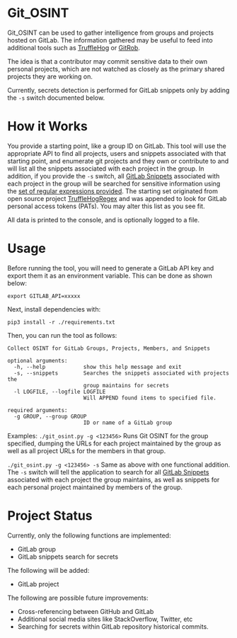 # Git_OSINT

Git_OSINT can be used to gather intelligence from groups and projects hosted on GitLab. The information gathered may be 
useful to feed into additional tools such as [TruffleHog](https://github.com/dxa4481/truffleHog) 
or [GitRob](https://github.com/michenriksen/gitrob).

The idea is that a contributor may commit sensitive data to their own personal projects, which are not watched as 
closely as the primary shared projects they are working on.

Currently, secrets detection is performed for GitLab snippets only by adding the `-s` switch documented below.

# How it Works
You provide a starting point, like a group ID on GitLab. This tool will use the appropriate API to find all projects, 
users and snippets associated with that starting point, and enumerate git projects and they own or contribute to and 
will list all the snippets associated with each project in the group.  In addition, if you provide the `-s` switch, all
[GitLab Snippets](https://docs.gitlab.com/ee/user/snippets.html) associated with each project in the group will be 
searched for sensitive information using the [set of regular expressions provided](./regexes.json).  The starting set 
originated from open source project [TruffleHogRegex](https://github.com/dxa4481/truffleHogRegexes) and was 
appended to look for GitLab personal access tokens (PATs).  You may alter this list as you see fit.

All data is printed to the console, and is optionally logged to a file.

# Usage
Before running the tool, you will need to generate a GitLab API key and export them 
it as an environment variable. This can be done as shown below:

```
export GITLAB_API=xxxxx
```

Next, install dependencies with:
```
pip3 install -r ./requirements.txt
```

Then, you can run the tool as follows:

```
Collect OSINT for GitLab Groups, Projects, Members, and Snippets

optional arguments:
  -h, --help            show this help message and exit
  -s, --snippets        Searches the snippets associated with projects the
                        group maintains for secrets
  -l LOGFILE, --logfile LOGFILE
                        Will APPEND found items to specified file.

required arguments:
  -g GROUP, --group GROUP
                        ID or name of a GitLab group
```

Examples:
`./git_osint.py -g <123456>`
Runs Git OSINT for the group specified, dumping the URLs for each project maintained by the group as well as all project
URLs for the members in that group.

`./git_osint.py -g <123456> -s`
Same as above with one functional addition.  The `-s` switch will tell the application to search for all 
[GitLab Snippets](https://docs.gitlab.com/ee/user/snippets.html) associated with each project the group maintains, as
well as snippets for each personal project maintained by members of the group.

# Project Status
Currently, only the following functions are implemented:
- GitLab group
- GitLab snippets search for secrets

The following will be added:
- GitLab project

The following are possible future improvements:
- Cross-referencing between GitHub and GitLab
- Additional social media sites like StackOverflow, Twitter, etc
- Searching for secrets within GitLab repository historical commits.
